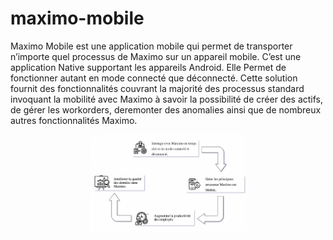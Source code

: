 # maximo-mobile

Maximo Mobile est une application mobile qui permet de transporter n’importe quel processus de Maximo sur un appareil mobile. C’est une application Native supportant les appareils Android. Elle Permet de fonctionner autant en mode connecté que déconnecté. Cette solution fournit des fonctionnalités couvrant la majorité des processus standard invoquant la mobilité avec Maximo à savoir la possibilité de créer des actifs, de gérer les workorders, deremonter des anomalies ainsi que de nombreux autres fonctionnalités Maximo.


<p align="center">
  <img src="https://github.com/lamkadmi/maximo-mobile-demo/blob/main/screenshots/Capture%20d%E2%80%99%C3%A9cran%202022-03-28%20%C3%A0%2019.52.04.png" width="250">
</p>
